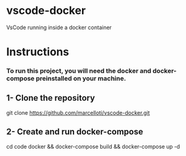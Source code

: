 # vscode-docker
VsCode running inside a docker container

# Instructions
### To run this project, you will need the docker and docker-compose preinstalled on your machine.


## 1- Clone the repository
git clone https://github.com/marcelloti/vscode-docker.git

## 2- Create and run docker-compose
cd code docker && docker-compose build && docker-compose up -d

